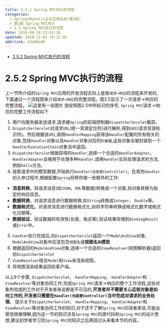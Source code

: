 ```yaml
---
title: 2.5.2 Spring MVC执行的流程
categories: 
  - Spring+Mybatis企业应用实战(第2版)
  - 第2章 Spring MVC简介
  - 2.5 Spring MVC执行的流程
date: 2019-08-16 23:51:26
updated: 2019-11-02 10:12:05
abbrlink: 24e98a49
---
```

<div id='my_toc'>

- [2.5.2 Spring MVC执行的流程](/JavaReadingNotes/24e98a49/#2-5-2-Spring-MVC执行的流程)

</div>
<!--more-->
<script>if (navigator.platform.toLowerCase() == 'win32'){document.getElementById('my_toc').style.display = 'none';}</script>

<!--end-->
<!--SSTStart-->
# 2.5.2 Spring MVC执行的流程 #
上一节所介绍的`Spring MVC`应用的开发流程实际上是按`请求→响应`的流程来开发的,下面通过一个流程图来介绍`请求→响应`的完整流程。图2.5显示了一次请求→响应的完整流程。
![这里有一张图片](https://image-1257720033.cos.ap-shanghai.myqcloud.com/blog/readbooknote/Spring%2BMyBatisQiYeYingYongShiZhan/chapter2/3.png)
按安照图2.5中所标识的序号, `Spring MVC`请求→响应的完整工作流程如下
1. 用户向服务器发送请求,请求被`Spring`的前端控制器`DispatcherServlet`截获。
2. `DispatcherServlet`对请求`URL`(统一资源定位符)进行解析,得到`URI`(请求资源标识符)。然后根据该`URI`,调用`HandlerMapping`获得该`Handler`配置的所有相关的对象,包括`Handler`对象以及`Handler`对象对应的`拦截器`,这些对象会被封装到一个`HandlerExecutionChain`对象当中返回。
3. `DispatcherServlet`根据获得的`Handler`,选择一个合适的`HandlerAdapter`。 `HandlerAdapter`会被用于处理多种`Handler`,调用`Handler`实际处理请求的方法,例如`hello`方法。
4. 提取请求中的模型数据,开始执行`Handler(也就是Controller)`。在填充`Handler`的入参过程中,根据配置`Spring`将帮你做一些额外的工作:
- **消息转换**。将请求消息(如`JSON`、`XML`等数据)转换成一个对象,将对象转换为指定的响应信息。
- **数据转换**。对请求消息进行数据转换,如`String`转换成`Integer`、 `Double`等。
- **数据格式化**。对请求消息进行数据格式化,如将字符串转换成格式化数字或格式化日期等。
- **数据验证**。验证数据的有效性(长度、格式等),验证结果存储到`BindingResult`或`Error`中。
5. `handler`执行完成后,向`DispatcherServlet`返回一个`ModelAndView`对象, `ModelAndView`对象中应该包含`视图名`或**视图名`和`模型**.
6. 根据返回的`ModelAndView`对象,选择一个合适的`ViewResolver`(视图解析器)返回给`DispatcherServlet`
7. `ViewResolver`结合`Model`和`View`来渲染视图。
8. 将视图渲染结果返回给客户端。

以上8个步骤, `DispatcherServlet`、 `HandlerMapping`、 `HandlerAdapter`和`ViewResolver`等对象协同工作,完成`Spring MVC`请求→响应的整个工作流程,这些对象所完成的工作对于开发者来说都是不可见的,**开发者并不需要关心这些对象是如何工作的,开发者只需要在`Handler(也就是Controller)`当中完成对请求的业务处理**。
提示关于`DispatcherServlet`、 `HandlerMapping`、 `HandlerAdapter`和`ViewResolver`等对象协同工作的知识,对于还不了解`Spring MVC`的读者来说,可能会感觉很难理解,因为这一节的知识涉及`Spring MVC`的源代码和`Spring MVC`的设计思想,建议初学者学习完`Spring MVC`的知识之后再回过头来看本节的内容。
<!--SSTStop-->


